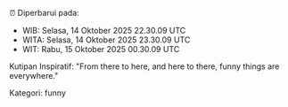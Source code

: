 ⏰ Diperbarui pada:
- WIB: Selasa, 14 Oktober 2025 22.30.09 UTC
- WITA: Selasa, 14 Oktober 2025 23.30.09 UTC
- WIT: Rabu, 15 Oktober 2025 00.30.09 UTC

Kutipan Inspiratif:
"From there to here, and here to there, funny things are everywhere."


Kategori: funny

